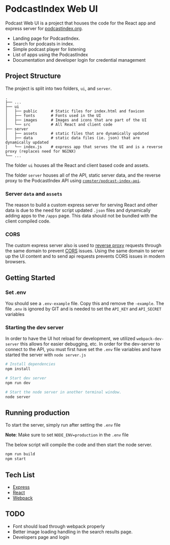 # PodcastIndex Web UI

Podcast Web UI is a project that houses the code for the React app and express server for [podcastindex.org](https://podcastindex.org/).

- Landing page for PodcastIndex.
- Search for podcasts in index.
- Simple podcast player for listening
- List of apps using the PodcastIndex
- Documentation and developer login for credential management

## Project Structure

The project is split into two folders, `ui`, and `server`.

    .
    ├── ...
    ├── ui
    │   ├── public      # Static files for index.html and favicon
    │   ├── fonts       # Fonts used in the UI
    │   ├── images      # Images and icons that are part of the UI
    │   └── src         # All React and client code
    ├── server
    │   ├── assets      # static files that are dynamically updated
    │   ├── data        # static data files (ie. json) that are dynamically updated
    │   └── index.js    # express app that serves the UI and is a reverse proxy (replaces need for NGINX)
    └── ...

The folder `ui` houses all the React and client based code and assets.

The folder `server` houses all of the API, static server data, and the reverse proxy to the PodcastIndex API using [`comster/podcast-index-api`](https://github.com/comster/podcast-index-api).

### Server `data` and `assets`

The reason to build a custom express server for serving React and other data is due to the need for script updated `.json` files and dynamically adding apps to the `/apps` page. This data should not be bundled with the client compiled code.

### CORS

The custom express server also is used to [reverse proxy](https://en.wikipedia.org/wiki/Reverse_proxy#:~:text=In%20computer%20networks%2C%20a%20reverse,the%20reverse%20proxy%20server%20itself.) requests through the same domain to prevent [CORS](https://developer.mozilla.org/en-US/docs/Web/HTTP/CORS) issues. Using the same domain to server up the UI content and to send api requests prevents CORS issues in modern browsers.

## Getting Started

### Set .env

You should see a `.env-example` file. Copy this and remove the `-example`. The file `.env` is ignored by GIT and is needed to set the `API_KEY` and `API_SECRET` variables

### Starting the dev server

In order to have the UI hot reload for development, we utilized `webpack-dev-server` this allows for easier debugging, etc. In order for the dev-server to connect to the API, you must first have set the `.env` file variables and have started the server with `node server.js` 

```zsh
# Install dependencies
npm install

# Start dev server
npm run dev

# Start the node server in another terminal window.
node server
```

## Running production

To start the server, simply run after setting the `.env` file

**Note**: Make sure to set `NODE_ENV=production` in the `.env` file

The below script will compile the code and then start the node server.

```zsh
npm run build
npm start
```

## Tech List

- [Express](https://expressjs.com/)
- [React](https://reactjs.org/)
- [Webpack](https://webpack.js.org/)

## TODO

-   Font should load through webpack properly
-   Better image loading handling in the search results page.
-   Developers page and login
